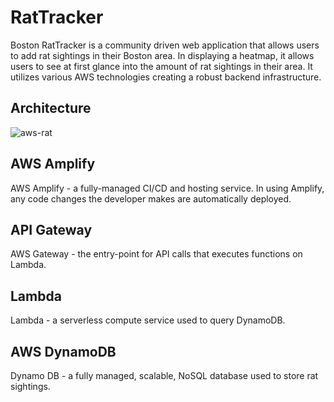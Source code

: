 # RatTracker
Boston RatTracker is a community driven web application that allows users to add rat sightings in their Boston area. In displaying a heatmap, it allows users to see at first glance into the amount of rat sightings in their area. It utilizes various AWS technologies creating a robust backend infrastructure. 

## Architecture
![aws-rat](https://github.com/boydlm/RatTracker/assets/114845124/91b71a12-5548-44ac-9070-92fa6343a214)

## AWS Amplify 
AWS Amplify - a fully-managed CI/CD and hosting service. In using Amplify, any code changes the developer makes are automatically deployed. 

## API Gateway 
AWS Gateway - the entry-point for API calls that executes functions on Lambda. 

## Lambda
Lambda - a serverless compute service used to query DynamoDB. 

## AWS DynamoDB 
Dynamo DB - a fully managed, scalable, NoSQL database used to store rat sightings. 